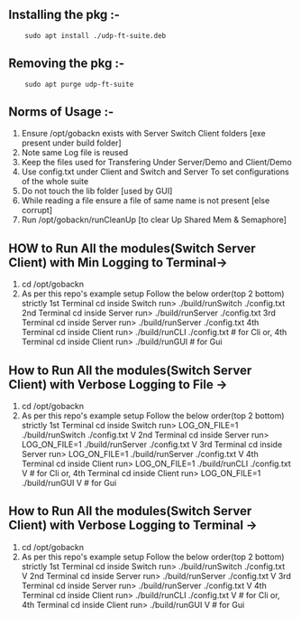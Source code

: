 ## Installing the pkg :-

        sudo apt install ./udp-ft-suite.deb

## Removing the pkg :-

        sudo apt purge udp-ft-suite

## Norms of Usage :-

1. Ensure /opt/gobackn exists with Server Switch Client folders [exe present under build folder]
2. Note same Log file is reused
3. Keep the files used for Transfering Under Server/Demo and Client/Demo
4. Use config.txt under Client and Switch and Server To set configurations of the whole suite
5. Do not touch the lib folder [used by GUI]
6. While reading a file ensure a file of same name is not present [else corrupt]
7. Run /opt/gobackn/runCleanUp [to clear Up Shared Mem & Semaphore] 


## HOW to Run All the modules(Switch Server Client) with Min Logging to Terminal->

1. cd /opt/gobackn
2. As per this repo's example setup Follow the below order(top 2 bottom) strictly
        1st Terminal cd inside Switch run>  ./build/runSwitch  ./config.txt
        2nd Terminal cd inside Server run>  ./build/runServer ./config.txt
        3rd Terminal cd inside Server run>  ./build/runServer ./config.txt
        4th Terminal cd inside Client run>  ./build/runCLI ./config.txt # for Cli or,
        4th Terminal cd inside Client run>  ./build/runGUI # for Gui

## How to Run All the modules(Switch Server Client) with Verbose Logging to File ->

1. cd /opt/gobackn
2. As per this repo's example setup Follow the below order(top 2 bottom) strictly
        1st Terminal cd inside Switch run>  LOG_ON_FILE=1 ./build/runSwitch  ./config.txt V
        2nd Terminal cd inside Server run>  LOG_ON_FILE=1 ./build/runServer ./config.txt V
        3rd Terminal cd inside Server run>  LOG_ON_FILE=1 ./build/runServer ./config.txt V
        4th Terminal cd inside Client run>  LOG_ON_FILE=1 ./build/runCLI ./config.txt V # for Cli or,
        4th Terminal cd inside Client run>  LOG_ON_FILE=1 ./build/runGUI V # for Gui

## How to Run All the modules(Switch Server Client) with Verbose Logging to Terminal ->

1. cd /opt/gobackn
2. As per this repo's example setup Follow the below order(top 2 bottom) strictly
        1st Terminal cd inside Switch run>  ./build/runSwitch  ./config.txt V
        2nd Terminal cd inside Server run>  ./build/runServer ./config.txt V
        3rd Terminal cd inside Server run>  ./build/runServer ./config.txt V
        4th Terminal cd inside Client run>  ./build/runCLI ./config.txt V # for Cli or,
        4th Terminal cd inside Client run>  ./build/runGUI V # for Gui
